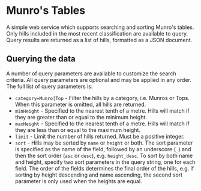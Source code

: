 # Munro's Tables

A simple web service which supports searching and sorting Munro's tables. Only hills included in the most recent
classification are available to query. Query results are returned as a list of hills, formatted as a JSON document.


## Querying the data

A number of query parameters are available to customize the search criteria. All query parameters are optional and
may be applied in any order. The full list of query parameters is:

* `category=Munro|Top` - Filter the hills by a category, i.e. Munros or Tops. When this parameter is omitted, all hills
  are returned.
* `minHeight` - Specified to the nearest tenth of a metre. Hills will match if they are greater than or equal to the
  minimum height.
* `maxHeight` - Specified to the nearest tenth of a metre. Hills will match if they are less than or equal to the
  maximum height.
* `limit` - Limit the number of hills returned. Must be a positive integer.
* `sort` - Hills may be sorted by `name` or `height` or both. The sort parameter is specified as the name of the field,
  followed by an underscore (`_`) and then the sort order (`asc` or `desc`), e.g. `height_desc`. To sort by both name
  and height, specify two sort parameters in the query string, one for each field. The order of the fields
  determines the final order of the hills, e.g. if sorting by height descending and name ascending, the second sort
  parameter is only used when the heights are equal.
